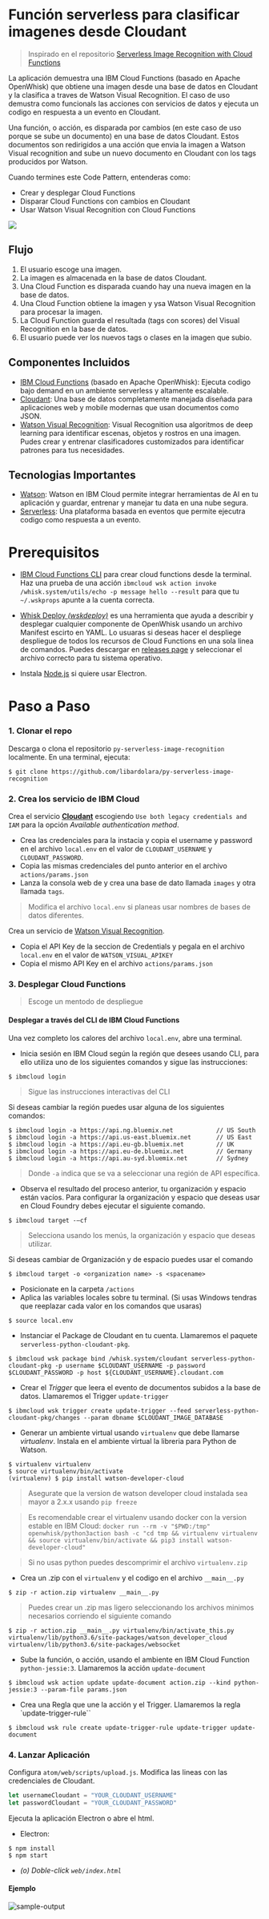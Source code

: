 # Función serverless para clasificar imagenes desde Cloudant
> Inspirado en el repositorio [Serverless Image Recognition with Cloud Functions](https://github.com/IBM/ibm-cloud-functions-refarch-serverless-image-recognition)

La aplicación demuestra una IBM Cloud Functions (basado en Apache OpenWhisk) que obtiene una imagen desde una base de datos en Cloudant y la clasifica a traves de Watson Visual Recognition. El caso de uso demustra como funcionals las acciones con servicios de datos y ejecuta un codigo en respuesta a un evento en Cloudant.

Una función, o acción, es disparada por cambios (en este caso de uso porque se sube un documento) en una base de datos Cloudant. Estos documentos son redirigidos a una acción que envia la imagen a Watson Visual recognition and sube un nuevo documento en Cloudant con los tags producidos por Watson.

Cuando termines este Code Pattern, entenderas como:

* Crear y desplegar Cloud Functions
* Disparar Cloud Functions con cambios en Cloudant
* Usar Watson Visual Recognition con Cloud Functions

![](docs/architecture.png)

## Flujo

1. El usuario escoge una imagen.
2. La imagen es almacenada en la base de datos Cloudant.
3. Una Cloud Function es disparada cuando hay una nueva imagen en la base de datos.
4. Una Cloud Function obtiene la imagen y ysa Watson Visual Recognition para procesar la imagen.
5. La Cloud Function guarda el resultada (tags con scores) del Visual Recognition en la base de datos.
6. El usuario puede ver los nuevos tags o clases en la imagen que subio.

## Componentes Incluidos

* [IBM Cloud Functions](https://console.ng.bluemix.net/openwhisk) (basado en Apache OpenWhisk): Ejecuta codigo bajo demand en un ambiente serverless y altamente escalable.
* [Cloudant](https://console.ng.bluemix.net/catalog/services/cloudant-nosql-db): Una base de datos completamente manejada diseñada para aplicaciones web y mobile modernas que usan documentos como JSON.
* [Watson Visual Recognition](https://www.ibm.com/watson/developercloud/visual-recognition): Visual Recognition usa algoritmos de deep learning para identificar escenas, objetos y rostros en una imagen. Pudes crear y entrenar clasificadores customizados para identificar patrones para tus necesidades.

## Tecnologias Importantes

* [Watson](https://www.ibm.com/watson/developer/): Watson en IBM Cloud permite integrar herramientas de AI en tu aplicación y guardar, entrenar y manejar tu data en una nube segura.
* [Serverless](https://www.ibm.com/cloud-computing/bluemix/openwhisk): Una plataforma basada en eventos que permite ejecutra codigo como respuesta a un evento.

# Prerequisitos

* [IBM Cloud Functions CLI](https://console.bluemix.net/openwhisk/learn/cli) para crear cloud functions desde la terminal. Haz una prueba de una acción `ibmcloud wsk action invoke /whisk.system/utils/echo -p message hello --result` para que tu `~/.wskprops` apunte a la cuenta correcta.

* [Whisk Deploy _(wskdeploy)_](https://github.com/apache/incubator-openwhisk-wskdeploy) es una herramienta que ayuda a describir y desplegar cualquier componente de OpenWhisk usando un archivo Manifest escirto en YAML. Lo usuaras si deseas hacer el despliege despliegue de todos los recursos de Cloud Functions en una sola linea de comandos. Puedes descargar en [releases page](https://github.com/apache/incubator-openwhisk-wskdeploy/releases) y seleccionar el archivo correcto para tu sistema operativo.

* Instala [Node.js](https://nodejs.org/) si quiere usar Electron.

# Paso a Paso

### 1. Clonar el repo

Descarga o clona el repositorio `py-serverless-image-recognition` localmente. En una terminal, ejecuta:

```
$ git clone https://github.com/libardolara/py-serverless-image-recognition
```

### 2. Crea los servicio de IBM Cloud

Crea el servicio [**Cloudant**](https://console.bluemix.net/catalog/services/cloudant) escogiendo `Use both legacy credentials and IAM` para la opción _Available authentication method_.
* Crea las credenciales para la instacia y copia el username y password en el archivo `local.env` en el valor de `CLOUDANT_USERNAME` y `CLOUDANT_PASSWORD`.
* Copia las mismas credenciales del punto anterior en el archivo `actions/params.json`
* Lanza la consola web de y crea una base de dato llamada `images` y otra llamada `tags`. 
> Modifica el archivo `local.env` si planeas usar nombres de bases de datos diferentes.

Crea un servicio de [Watson Visual Recognition](https://console.bluemix.net/catalog/services/visual-recognition).
* Copia el API Key de la seccion de Credentials y pegala en el archivo `local.env` en el valor de `WATSON_VISUAL_APIKEY`
* Copia el mismo API Key en el archivo `actions/params.json`

### 3. Desplegar Cloud Functions
> Escoge un mentodo de despliegue

#### Desplegar a través del CLI de IBM Cloud Functions

Una vez completo los calores del archivo `local.env`, abre una terminal.

* Inicia sesión en IBM Cloud según la región que desees usando CLI, para ello utiliza uno de los siguientes comandos y sigue las instrucciones: 

```
$ ibmcloud login
```
> Sigue las instrucciones interactivas del CLI

Si deseas cambiar la región puedes usar alguna de los siguientes comandos:

```
$ ibmcloud login -a https://api.ng.bluemix.net            // US South
$ ibmcloud login -a https://api.us-east.bluemix.net       // US East
$ ibmcloud login -a https://api.eu-gb.bluemix.net         // UK
$ ibmcloud login -a https://api.eu-de.bluemix.net         // Germany
$ ibmcloud login -a https://api.au-syd.bluemix.net        // Sydney
```
> Donde `-a` indica que se va a seleccionar una región de API específica.

*	Observa el resultado del proceso anterior, tu organización y espacio están vacíos. Para configurar la organización y espacio que deseas usar en Cloud Foundry debes ejecutar el siguiente comando.

```
$ ibmcloud target -–cf
```
> Selecciona usando los menús, la organización y espacio que deseas utilizar.

Si deseas cambiar de Organización y de espacio puedes usar el comando

```
$ ibmcloud target -o <organization name> -s <spacename>
```

* Posicionate en la carpeta `/actions` 
* Aplica las variables locales sobre tu terminal. (Si usas Windows tendras que reeplazar cada valor en los comandos que usaras)

```
$ source local.env
```

* Instanciar el Package de Cloudant en tu cuenta. Llamaremos el paquete `serverless-python-cloudant-pkg`.

```
$ ibmcloud wsk package bind /whisk.system/cloudant serverless-python-cloudant-pkg -p username $CLOUDANT_USERNAME -p password $CLOUDANT_PASSWORD -p host ${CLOUDANT_USERNAME}.cloudant.com
```

* Crear el _Trigger_ que leera el evento de documentos subidos a la base de datos. Llamaremos el Trigger `update-trigger`

```
$ ibmcloud wsk trigger create update-trigger --feed serverless-python-cloudant-pkg/changes --param dbname $CLOUDANT_IMAGE_DATABASE
```

* Generar un ambiente virtual usando `virtualenv` que debe llamarse _virtualenv_. Instala en el ambiente virtual la libreria para Python de Watson.

```
$ virtualenv virtualenv
$ source virtualenv/bin/activate
(virtualenv) $ pip install watson-developer-cloud
```
> Asegurate que la version de watson developer cloud instalada sea mayor a 2.x.x usando `pip freeze`

> Es recomendable crear el virtualenv usando docker con la version estable en IBM Cloud: `docker run --rm -v "$PWD:/tmp" openwhisk/python3action bash -c "cd tmp && virtualenv virtualenv && source virtualenv/bin/activate && pip3 install watson-developer-cloud"`

> Si no usas python puedes descomprimir el archivo `virtualenv.zip`

* Crea un .zip con el `virtualenv` y el codigo en el archivo `__main__.py`

```
$ zip -r action.zip virtualenv __main__.py
```

> Puedes crear un .zip mas ligero seleccionando los archivos minimos necesarios corriendo el siguiente comando

```
$ zip -r action.zip __main__.py virtualenv/bin/activate_this.py virtualenv/lib/python3.6/site-packages/watson_developer_cloud virtualenv/lib/python3.6/site-packages/websocket
```

* Sube la función, o acción, usando el ambiente en IBM Cloud Function `python-jessie:3`. Llamaremos la acción `update-document`

```
$ ibmcloud wsk action update update-document action.zip --kind python-jessie:3 --param-file params.json
```

* Crea una Regla que une la acción y el Trigger. Llamaremos la regla `update-trigger-rule``

```
$ ibmcloud wsk rule create update-trigger-rule update-trigger update-document
```

### 4. Lanzar Aplicación

Configura `atom/web/scripts/upload.js`. Modifica las lineas con las credenciales de Cloudant.

```js
let usernameCloudant = "YOUR_CLOUDANT_USERNAME"
let passwordCloudant = "YOUR_CLOUDANT_PASSWORD"
```

Ejecuta la aplicación Electron o abre el html.

* Electron:
```
$ npm install
$ npm start
```

* _(o) Doble-click `web/index.html`_

#### Ejemplo

![sample-output](docs/screenshot.png)
